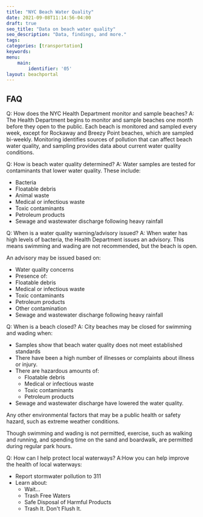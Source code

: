 ```yaml
---
title: "NYC Beach Water Quality"
date: 2021-09-08T11:14:56-04:00
draft: true
seo_title: "Data on beach water quality"
seo_description: "Data, findings, and more."
tags: 
categories: [transportation]
keywords: 
menu:
    main:
        identifier: '05'
layout: beachportal
---
```


## FAQ
Q: How does the NYC Health Department monitor and sample beaches?
A: The Health Department begins to monitor and sample beaches one month before they open to the public. Each beach is monitored and sampled every week, except for Rockaway and Breezy Point beaches, which are sampled bi-weekly. Monitoring identifies sources of pollution that can affect beach water quality, and sampling provides data about current water quality conditions.

Q: How is beach water quality determined?
A: Water samples are tested for contaminants that lower water quality. These include:
- Bacteria
- Floatable debris
- Animal waste
- Medical or infectious waste
- Toxic contaminants
- Petroleum products
- Sewage and wastewater discharge following heavy rainfall

Q: When is a water quality warning/advisory issued?
A: When water has high levels of bacteria, the Health Department issues an advisory. This means swimming and wading are not recommended, but the beach is open.

An advisory may be issued based on:
- Water quality concerns
- Presence of:
- Floatable debris
- Medical or infectious waste
- Toxic contaminants
- Petroleum products
- Other contamination
- Sewage and wastewater discharge following heavy rainfall

Q: When is a beach closed?
A: City beaches may be closed for swimming and wading when:
- Samples show that beach water quality does not meet established standards
- There have been a high number of illnesses or complaints about illness or injury.
- There are hazardous amounts of:
    - Floatable debris
    - Medical or infectious waste
    - Toxic contaminants
    - Petroleum products
- Sewage and wastewater discharge have lowered the water quality.

Any other environmental factors that may be a public health or safety hazard, such as extreme weather conditions.

Though swimming and wading is not permitted, exercise, such as walking and running, and spending time on the sand and boardwalk, are permitted during regular park hours.

Q: How can I help protect local waterways?
A:How you can help improve the health of local waterways:
- Report stormwater pollution to 311
- Learn about:
    - Wait...
    - Trash Free Waters
    - Safe Disposal of Harmful Products
    - Trash It. Don't Flush It.

